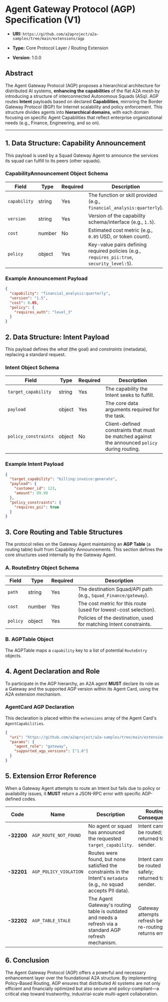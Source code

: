 # Agent Gateway Protocol (AGP) Specification (V1)

* **URI:** `https://github.com/a2aproject/a2a-samples/tree/main/extensions/agp`

* **Type:** Core Protocol Layer / Routing Extension

* **Version:** 1.0.0

## Abstract

The Agent Gateway Protocol (AGP) proposes a hierarchical architecture for distributed AI systems, **enhancing the capabilities** of the flat A2A mesh by introducing a structure of interconnected Autonomous Squads (ASq). AGP routes **Intent** payloads based on declared **Capabilities**, mirroring the Border Gateway Protocol (BGP) for Internet scalability and policy enforcement. This structure divides agents into **hierarchical domains**, with each domain focusing on specific Agent Capabilities that reflect enterprise organizational needs (e.g., Finance, Engineering, and so on).

---

## 1. Data Structure: Capability Announcement

This payload is used by a Squad Gateway Agent to announce the services its squad can fulfill to its peers (other squads).

### CapabilityAnnouncement Object Schema

| Field | Type | Required | Description |
 | ----- | ----- | ----- | ----- |
| `capability` | string | Yes | The function or skill provided (e.g., `financial_analysis:quarterly`). |
| `version` | string | Yes | Version of the capability schema/interface (e.g., `1.5`). |
| `cost` | number | No | Estimated cost metric (e.g., `0.05` USD, or token count). |
| `policy` | object | Yes | Key-value pairs defining required policies (e.g., `requires_pii:true`, `security_level:5`). |

### Example Announcement Payload

```json
{
  "capability": "financial_analysis:quarterly",
  "version": "1.5",
  "cost": 0.05,
  "policy": {
    "requires_auth": "level_3"
  }
}
```

## 2. Data Structure: Intent Payload

This payload defines the *what* (the goal) and *constraints* (metadata), replacing a standard request.

### Intent Object Schema

| Field | Type | Required | Description |
 | ----- | ----- | ----- | ----- |
| `target_capability` | string | Yes | The capability the Intent seeks to fulfill. |
| `payload` | object | Yes | The core data arguments required for the task. |
| `policy_constraints` | object | No | Client-defined constraints that must be matched against the announced `policy` during routing. |

### Example Intent Payload

```json
{
  "target_capability": "billing:invoice:generate",
  "payload": {
    "customer_id": 123,
    "amount": 99.99
  },
  "policy_constraints": {
    "requires_pii": true
  }
}
```

## 3. Core Routing and Table Structures

The protocol relies on the Gateway Agent maintaining an **AGP Table** (a routing table) built from Capability Announcements. This section defines the core structures used internally by the Gateway Agent.

### A. RouteEntry Object Schema

| Field | Type | Required | Description |
 | ----- | ----- | ----- | ----- |
| `path` | string | Yes | The destination Squad/API path (e.g., `Squad_Finance/gateway`). |
| `cost` | number | Yes | The cost metric for this route (used for lowest-cost selection). |
| `policy` | object | Yes | Policies of the destination, used for matching Intent constraints. |

### B. AGPTable Object

The AGPTable maps a `capability` key to a list of potential `RouteEntry` objects.

## 4. Agent Declaration and Role

To participate in the AGP hierarchy, an A2A agent **MUST** declare its role as a Gateway and the supported AGP version within its Agent Card, using the A2A extension mechanism.

### AgentCard AGP Declaration

This declaration is placed within the `extensions` array of the Agent Card's `AgentCapabilities`.

```json
{
  "uri": "https://github.com/a2aproject/a2a-samples/tree/main/extensions/agp",
  "params": {
    "agent_role": "gateway",
    "supported_agp_versions": ["1.0"]
  }
}
```

## 5. Extension Error Reference

When a Gateway Agent attempts to route an Intent but fails due to policy or availability issues, it **MUST** return a JSON-RPC error with specific AGP-defined codes.

| Code | Name | Description | Routing Consequence |
 | ----- | ----- | ----- | ----- |
| **-32200** | `AGP_ROUTE_NOT_FOUND` | No agent or squad has announced the requested `target_capability`. | Intent cannot be routed; returned to sender. |
| **-32201** | `AGP_POLICY_VIOLATION` | Routes were found, but none satisfied the constraints in the Intent's `metadata` (e.g., no squad accepts PII data). | Intent cannot be routed safely; returned to sender. |
| **-32202** | `AGP_TABLE_STALE` | The Agent Gateway's routing table is outdated and needs a refresh via a standard AGP refresh mechanism. | Gateway attempts refresh before re-routing, or returns error. |

## 6. Conclusion

The Agent Gateway Protocol (AGP) offers a powerful and necessary enhancement layer over the foundational A2A structure. By implementing Policy-Based Routing, AGP ensures that distributed AI systems are not only efficient and financially optimized but also secure and policy-compliant—a critical step toward trustworthy, industrial-scale multi-agent collaboration.
